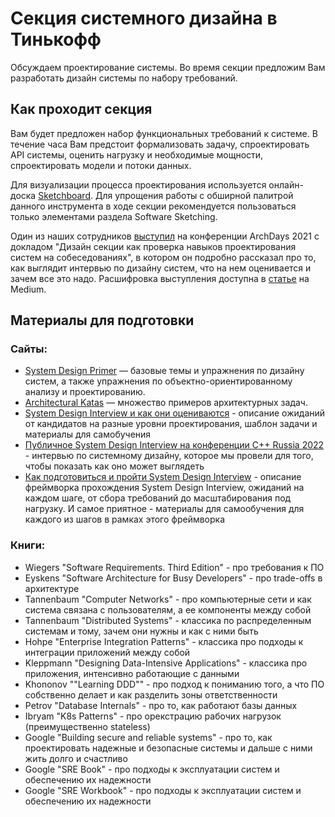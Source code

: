 # Секция системного дизайна в Тинькофф

Обсуждаем проектирование системы. Во время секции предложим Вам разработать дизайн системы по набору требований.

## Как проходит секция

Вам будет предложен набор функциональных требований к системе. В течение часа Вам предстоит формализовать задачу, спроектировать API системы, оценить нагрузку и необходимые мощности, спроектировать модели и потоки данных.

Для визуализации процесса проектирования используется онлайн-доска [Sketchboard](https://sketchboard.io). Для упрощения работы с обширной палитрой данного инструмента в ходе секции рекомендуется пользоваться только элементами раздела Software Sketching.

Один из наших сотрудников [выступил](https://www.youtube.com/watch?v=Cth-B4r_pf4) на конференции ArchDays 2021 с докладом "Дизайн секции как проверка навыков проектирования систем на собеседованиях", в котором он подробно рассказал про то, как выглядит интервью по дизайну систем, что на нем оценивается и зачем все это надо. Расшифровка выступления доступна в [статье](https://apolomodov.medium.com/system-design-interview-at-tinkoff-7bd97c20d082) на Medium.

## Материалы для подготовки

### Сайты:

- [System Design Primer](https://github.com/donnemartin/system-design-primer) — базовые темы и упражнения по дизайну систем, а также упражнения по объектно-ориентированному анализу и проектированию.
- [Architectural Katas](http://nealford.com/katas/) — множество примеров архитектурных задач.
- [System Design Interview и как они оцениваются](https://apolomodov.medium.com/preparation-for-system-design-interview-66489d7a0af6) - описание ожиданий от кандидатов на разные уровни проектирования, шаблон задачи и материалы для самобучения
- [Публичное System Design Interview на конференции C++ Russia 2022](https://apolomodov.medium.com/example-of-system-design-interview-7790a5569207) - интервью по системному дизайну, которое мы провели для того, чтобы показать как оно может выглядеть
- [Как подготовиться и пройти System Design Interview](https://apolomodov.medium.com/how-to-prepare-for-and-pass-the-system-design-interview-78b820589e8) - описание фреймворка прохождения System Design Interview, ожиданий на каждом шаге, от сбора требований до масштабирования под нагрузку. И самое приятное - материалы для самообучения для каждого из шагов в рамках этого фреймворка

### Книги:

- Wiegers "Software Requirements. Third Edition" - про требования к ПО
- Eyskens "Software Architecture for Busy Developers" - про trade-offs в архитектуре
- Tannenbaum "Computer Networks" - про компьютерные сети и как система связана с пользователям, а ее компоненты между собой
- Tannenbaum "Distributed Systems" - классика по распределенным системам и тому, зачем они нужны и как с ними быть
- Hohpe "Enterprise Integration Patterns" - классика про подходы к интеграции приложений между собой
- Kleppmann "Designing Data-Intensive Applications" - классика про приложения, интенсивно работающие с данными
- Khononov ""Learning DDD"" - про подход к пониманию того, а что ПО собственно делает и как разделить зоны ответственности
- Petrov "Database Internals" - про то, как работают базы данных
- Ibryam "K8s Patterns" - про орекстрацию рабочих нагрузок (преимущественно stateless)
- Google "Building secure and reliable systems" - про то, как проектировать надежные и безопасные системы и дальше с ними жить долго и счастливо
- Google "SRE Book" - про подходы к эксплуатации систем и обеспечению их надежности 
- Google "SRE Workbook" - про подходы к эксплуатации систем и обеспечению их надежности 
